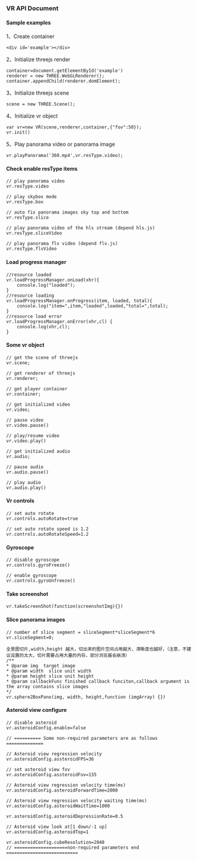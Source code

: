 ### VR API Document 

#### Sample examples

1、Create container

    <div id='example'></div>

2、Initialize threejs render

    container=document.getElementById('example')
    renderer = new THREE.WebGLRenderer();
    container.appendChild(renderer.domElement);

3、Initialize threejs scene

    scene = new THREE.Scene();

4、Initialize vr object

    var vr=new VR(scene,renderer,container,{"fov":50});
    vr.init()

5、Play panorama video or panorama image

    vr.playPanorama('360.mp4',vr.resType.video);


#### Check enable resType items

    // play panorama video
    vr.resType.video

    // play skybox mode
    vr.resType.box

    // auto fix panorama images sky top and bottom
    vr.resType.slice

    // play panorama video of the hls stream (depend hls.js)
    vr.resType.sliceVideo

    // play panorama flv video (depend flv.js)
    vr.resType.flvVideo

#### Load progress manager

    //resource loaded
    vr.loadProgressManager.onLoad(xhr){
        console.log("loaded");
    }
    //resource loading
    vr.loadProgressManager.onProgress(item, loaded, total){
        console.log("item=",item,"loaded",loaded,"total=",total);
    }
    //resource load error
    vr.loadProgressManager.onError(xhr,cl) {
        console.log(xhr,cl);
    }

#### Some vr object

    // get the scene of threejs
    vr.scene;
    
    // get renderer of threejs
    vr.renderer;
    
    // get player container
    vr.container;
    
    // get initialized video
    vr.video;

    // pause video
    vr.video.pause()

    // play/resume video
    vr.video.play()
    
    // get initialized audio
    vr.audio;

    // pause audio 
    vr.audio.pause()

    // play audio
    vr.audio.play()
    
#### Vr controls

    // set auto rotate 
    vr.controls.autoRotate=true

    // set auto rotate speed is 1.2
    vr.controls.autoRotateSpeed=1.2

#### Gyroscope

    // disable gyroscope
    vr.controls.gyroFreeze()

    // enable gyroscope
    vr.controls.gyroUnfreeze()

#### Take screenshot

    vr.takeScreenShot(function(screenshotImg){})

#### Slice panorama images

    // number of slice segment = sliceSegment*sliceSegment*6
    vr.sliceSegment=0; 

    全景图切片,width,height 越大，切出来的图片空间占用越大，清晰度也越好，（注意，不建议设置的太大，切片需要占用大量的内存，部分浏览器会崩溃）
    /**
    * @param img  target image
    * @param width  slice unit width
    * @param height slice unit height
    * @param callbackFunc finished callback funciton,callback argument is the array contains slice images
    */
    vr.sphere2BoxPano(img, width, height,function (imgArray) {})
    
#### Asteroid view configure

    // disable asteroid
    vr.asteroidConfig.enable=false

    // ========== Some non-required parameters are as follows   ==============

    // Asteroid view regression velocity
    vr.asteroidConfig.assteroidFPS=36

    // set asteroid view fov 
    vr.asteroidConfig.assteroidFov=135

    // Asteroid view regression velocity time(ms)
    vr.asteroidConfig.asteroidForwardTime=2000

    // Asteroid view regression velocity waiting time(ms)
    vr.asteroidConfig.asteroidWaitTime=1000

    vr.asteroidConfig.asteroidDepressionRate=0.5
    
    // Asteroid view look at[1 down/-1 up]
    vr.asteroidConfig.asteroidTop=1

    vr.asteroidConfig.cubeResolution=2048
    // ====================non-required parameters end ===========================
